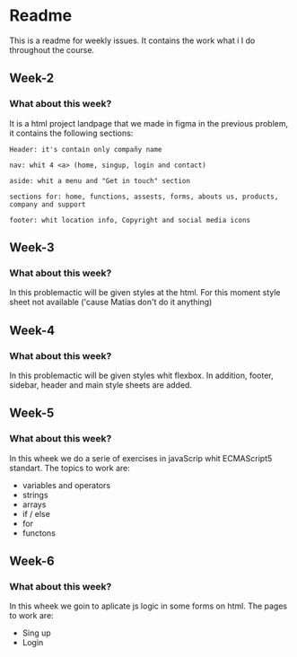 # Readme

This is a readme for weekly issues. It contains the work what i I do throughout the course.

## Week-2

### What about this week?

It is a html project landpage that we made in figma in the previous problem, it contains the following sections:
```
Header: it's contain only compañy name
````
```
nav: whit 4 <a> (home, singup, login and contact)
```
```
aside: whit a menu and "Get in touch" section
```
```
sections for: home, functions, assests, forms, abouts us, products, company and support
```
```
footer: whit location info, Copyright and social media icons
````

## Week-3

### What about this week?

In this problemactic will be given styles at the html. For this moment style sheet not available ('cause Matías don't do it anything)

## Week-4

### What about this week?

In this problemactic will be given styles whit flexbox. 
In addition, footer, sidebar, header and main style sheets are added.

## Week-5

### What about this week?

In this wheek we do a serie of exercises in javaScrip whit ECMAScript5 standart. The topics to work are:

- variables and operators
- strings
- arrays
- if / else
- for
- functons

## Week-6

### What about this week?

In this wheek we goin to aplicate js logic in some forms on html. The pages to work are:
- Sing up
- Login